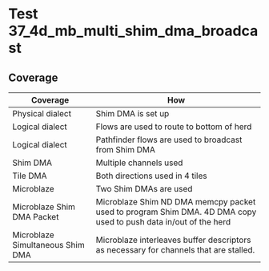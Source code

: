 # Test 37_4d_mb_multi_shim_dma_broadcast

## Coverage

| Coverage | How |
| -------- | --- |
| Physical dialect | Shim DMA is set up |
| Logical dialect  | Flows are used to route to bottom of herd |
| Logical dialect  | Pathfinder flows are used to broadcast from Shim DMA |
| Shim DMA | Multiple channels used |
| Tile DMA | Both directions used in 4 tiles | 
| Microblaze | Two Shim DMAs are used |
| Microblaze Shim DMA Packet| Microblaze Shim ND DMA memcpy packet used to program Shim DMA. 4D DMA copy used to push data in/out of the herd |
| Microblaze Simultaneous Shim DMA| Microblaze interleaves buffer descriptors as necessary for channels that are stalled. |
